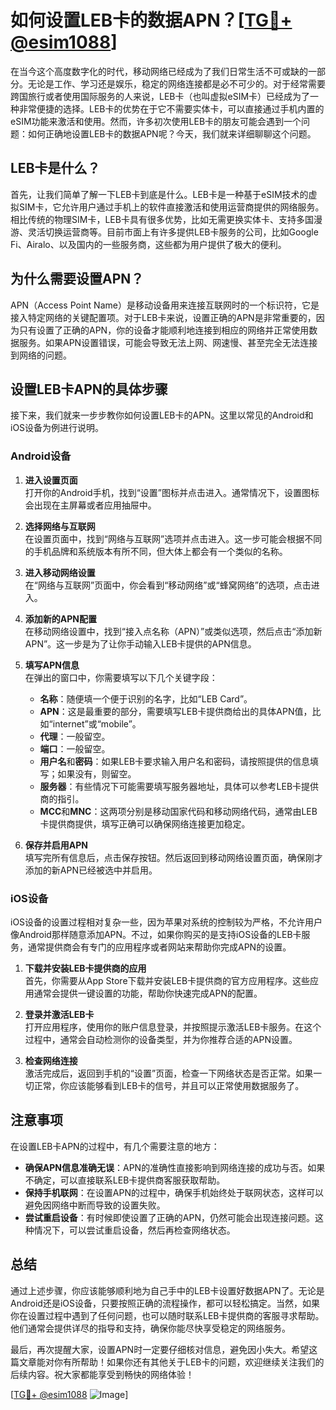 # 如何设置LEB卡的数据APN？[[TG💪+ @esim1088](https://t.me/s/esim1088)]

在当今这个高度数字化的时代，移动网络已经成为了我们日常生活不可或缺的一部分。无论是工作、学习还是娱乐，稳定的网络连接都是必不可少的。对于经常需要跨国旅行或者使用国际服务的人来说，LEB卡（也叫虚拟eSIM卡）已经成为了一种非常便捷的选择。LEB卡的优势在于它不需要实体卡，可以直接通过手机内置的eSIM功能来激活和使用。然而，许多初次使用LEB卡的朋友可能会遇到一个问题：如何正确地设置LEB卡的数据APN呢？今天，我们就来详细聊聊这个问题。

## LEB卡是什么？

首先，让我们简单了解一下LEB卡到底是什么。LEB卡是一种基于eSIM技术的虚拟SIM卡，它允许用户通过手机上的软件直接激活和使用运营商提供的网络服务。相比传统的物理SIM卡，LEB卡具有很多优势，比如无需更换实体卡、支持多国漫游、灵活切换运营商等。目前市面上有许多提供LEB卡服务的公司，比如Google Fi、Airalo、以及国内的一些服务商，这些都为用户提供了极大的便利。

## 为什么需要设置APN？

APN（Access Point Name）是移动设备用来连接互联网时的一个标识符，它是接入特定网络的关键配置项。对于LEB卡来说，设置正确的APN是非常重要的，因为只有设置了正确的APN，你的设备才能顺利地连接到相应的网络并正常使用数据服务。如果APN设置错误，可能会导致无法上网、网速慢、甚至完全无法连接到网络的问题。

## 设置LEB卡APN的具体步骤

接下来，我们就来一步步教你如何设置LEB卡的APN。这里以常见的Android和iOS设备为例进行说明。

### Android设备

1. **进入设置页面**  
   打开你的Android手机，找到“设置”图标并点击进入。通常情况下，设置图标会出现在主屏幕或者应用抽屉中。

2. **选择网络与互联网**  
   在设置页面中，找到“网络与互联网”选项并点击进入。这一步可能会根据不同的手机品牌和系统版本有所不同，但大体上都会有一个类似的名称。

3. **进入移动网络设置**  
   在“网络与互联网”页面中，你会看到“移动网络”或“蜂窝网络”的选项，点击进入。

4. **添加新的APN配置**  
   在移动网络设置中，找到“接入点名称（APN）”或类似选项，然后点击“添加新APN”。这一步是为了让你手动输入LEB卡提供的APN信息。

5. **填写APN信息**  
   在弹出的窗口中，你需要填写以下几个关键字段：
   - **名称**：随便填一个便于识别的名字，比如“LEB Card”。
   - **APN**：这是最重要的部分，需要填写LEB卡提供商给出的具体APN值，比如“internet”或“mobile”。
   - **代理**：一般留空。
   - **端口**：一般留空。
   - **用户名**和**密码**：如果LEB卡要求输入用户名和密码，请按照提供的信息填写；如果没有，则留空。
   - **服务器**：有些情况下可能需要填写服务器地址，具体可以参考LEB卡提供商的指引。
   - **MCC**和**MNC**：这两项分别是移动国家代码和移动网络代码，通常由LEB卡提供商提供，填写正确可以确保网络连接更加稳定。

6. **保存并启用APN**  
   填写完所有信息后，点击保存按钮。然后返回到移动网络设置页面，确保刚才添加的新APN已经被选中并启用。

### iOS设备

iOS设备的设置过程相对复杂一些，因为苹果对系统的控制较为严格，不允许用户像Android那样随意添加APN。不过，如果你购买的是支持iOS设备的LEB卡服务，通常提供商会有专门的应用程序或者网站来帮助你完成APN的设置。

1. **下载并安装LEB卡提供商的应用**  
   首先，你需要从App Store下载并安装LEB卡提供商的官方应用程序。这些应用通常会提供一键设置的功能，帮助你快速完成APN的配置。

2. **登录并激活LEB卡**  
   打开应用程序，使用你的账户信息登录，并按照提示激活LEB卡服务。在这个过程中，通常会自动检测你的设备类型，并为你推荐合适的APN设置。

3. **检查网络连接**  
   激活完成后，返回到手机的“设置”页面，检查一下网络状态是否正常。如果一切正常，你应该能够看到LEB卡的信号，并且可以正常使用数据服务了。

## 注意事项

在设置LEB卡APN的过程中，有几个需要注意的地方：

- **确保APN信息准确无误**：APN的准确性直接影响到网络连接的成功与否。如果不确定，可以直接联系LEB卡提供商客服获取帮助。
- **保持手机联网**：在设置APN的过程中，确保手机始终处于联网状态，这样可以避免因网络中断而导致的设置失败。
- **尝试重启设备**：有时候即使设置了正确的APN，仍然可能会出现连接问题。这种情况下，可以尝试重启设备，然后再检查网络状态。

## 总结

通过上述步骤，你应该能够顺利地为自己手中的LEB卡设置好数据APN了。无论是Android还是iOS设备，只要按照正确的流程操作，都可以轻松搞定。当然，如果你在设置过程中遇到了任何问题，也可以随时联系LEB卡提供商的客服寻求帮助。他们通常会提供详尽的指导和支持，确保你能尽快享受稳定的网络服务。

最后，再次提醒大家，设置APN时一定要仔细核对信息，避免因小失大。希望这篇文章能对你有所帮助！如果你还有其他关于LEB卡的问题，欢迎继续关注我们的后续内容。祝大家都能享受到畅快的网络体验！

[[TG💪+ @esim1088](https://t.me/s/esim1088) ![Image](https://i.postimg.cc/4NQfJmqS/Snipaste-2025-05-13-00-14-12.png)]